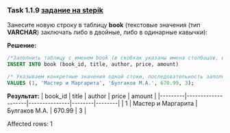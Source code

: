 ### Task 1.1.9 [задание на stepik](https://stepik.org/lesson/297508/step/9?unit=279268)
Занесите новую строку в таблицу **book** (текстовые значения (тип **VARCHAR**) заключать либо в двойные, либо в одинарные кавычки):

**Решение:**

```sql 
/*Заполнить таблицу с именем book (в скобках указаны имена столбоцов, вносимой информации)*/
INSERT INTO book (book_id, title, author, price, amount)

/* Указываем конкретные значения одной стоки, последовательность заполнения соотв. ранее указанным столбцам */
VALUES (1, 'Мастер и Маргарита', 'Булгаков М.А.', 670.99, 3);
```
**Результат:**
| book_id | title              | author        | price  | amount |
|---------|--------------------|---------------|--------|--------|
| 1       | Мастер и Маргарита | Булгаков М.А. | 670.99 | 3      |

Affected rows: 1
